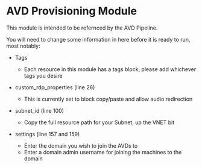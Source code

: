 # AVD Provisioning Module

This module is intended to be refernced by the AVD Pipeline.

You will need to change some information in here before it is ready to run, most notably:

- Tags
  - Each resource in this module has a tags block, please add whichever tags you desire

- custom_rdp_properties (line 26)
  - This is currently set to block copy/paste and allow audio redirection

- subnet_id (line 100)
  - Copy the full resource path for your Subnet, up the VNET bit

- settings (line 157 and 159)
  - Enter the domain you wish to join the AVDs to
  - Enter a domain admin username for joining the machines to the domain
